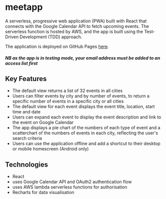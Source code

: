 # meetapp

A serverless, progressive web application (PWA) built with React that connects with the Google Calendar API to fetch upcoming events. The serverless function is hosted by AWS, and the app is built using the Test-Driven Development (TDD) approach.

The application is deployed on GitHub Pages [here](https://hylee-vx.github.io/meetapp/).
##### NB as the app is in testing mode, your email address must be added to an access list first 

## Key Features
* The default view returns a list of 32 events in all cities
* Users can filter events by city and by number of events, to return a specific number of events in a specific city or all cities
* The default view for each event displays the event title, location, start time and date
* Users can expand each event to display the event description and link to the event on Google Calendar
* The app displays a pie chart of the numbers of each type of event and a scatterchart of the numbers of events in each city, reflecting the user's search criteria
* Users can use the application offline and add a shortcut to their desktop or mobile homescreen (Android only)

## Technologies
* React
* uses Google Calendar API and OAuth2 authentication flow
* uses AWS lambda serverless functions for authorisation
* Recharts for data visualisation
